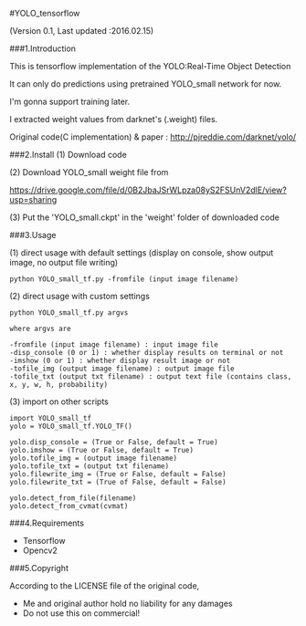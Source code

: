 #YOLO_tensorflow

(Version 0.1, Last updated :2016.02.15)

###1.Introduction

This is tensorflow implementation of the YOLO:Real-Time Object Detection

It can only do predictions using pretrained YOLO_small network for now.

I'm gonna support training later.

I extracted weight values from darknet's (.weight) files.

Original code(C implementation) & paper : http://pjreddie.com/darknet/yolo/

###2.Install
(1) Download code

(2) Download YOLO_small weight file from

https://drive.google.com/file/d/0B2JbaJSrWLpza08yS2FSUnV2dlE/view?usp=sharing

(3) Put the 'YOLO_small.ckpt' in the 'weight' folder of downloaded code

###3.Usage

(1) direct usage with default settings (display on console, show output image, no output file writing)

	python YOLO_small_tf.py -fromfile (input image filename)

(2) direct usage with custom settings

	python YOLO_small_tf.py argvs

	where argvs are

	-fromfile (input image filename) : input image file
	-disp_console (0 or 1) : whether display results on terminal or not
	-imshow (0 or 1) : whether display result image or not
	-tofile_img (output image filename) : output image file
	-tofile_txt (output txt filename) : output text file (contains class, x, y, w, h, probability)

(3) import on other scripts

	import YOLO_small_tf
	yolo = YOLO_small_tf.YOLO_TF()

	yolo.disp_console = (True or False, default = True)
	yolo.imshow = (True or False, default = True)
	yolo.tofile_img = (output image filename)
	yolo.tofile_txt = (output txt filename)
	yolo.filewrite_img = (True or False, default = False)
	yolo.filewrite_txt = (True of False, default = False)

	yolo.detect_from_file(filename)
	yolo.detect_from_cvmat(cvmat)

###4.Requirements

- Tensorflow
- Opencv2

###5.Copyright

According to the LICENSE file of the original code, 
- Me and original author hold no liability for any damages
- Do not use this on commercial!
